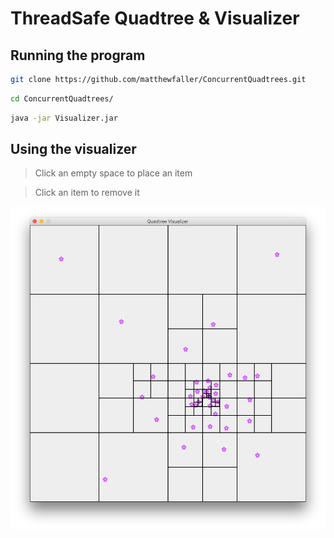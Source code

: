 # ThreadSafe Quadtree & Visualizer

## Running the program

```bash
git clone https://github.com/matthewfaller/ConcurrentQuadtrees.git
```

```bash
cd ConcurrentQuadtrees/
```

```bash
java -jar Visualizer.jar
```

## Using the visualizer

> Click an empty space to place an item

> Click an item to remove it

!["Visualizer"](visualizer-preview.png)